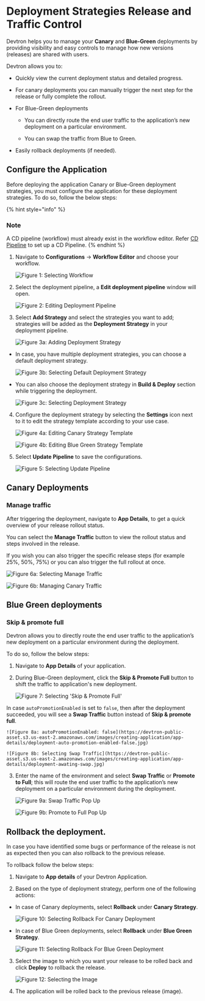 # Deployment Strategies Release and Traffic Control

Devtron helps you to manage your **Canary** and **Blue-Green** deployments by providing visibility and easy controls to manage how new versions (releases) are shared with users.

Devtron allows you to:

* Quickly view the current deployment status and detailed progress.

* For canary deployments you can manually trigger the next step for the release or fully complete the rollout.

* For Blue-Green deployments 

     * You can directly route the end user traffic to the application’s new deployment on a particular environment.

     * You can swap the traffic from Blue to Green.

* Easily rollback deployments (if needed).

## Configure the Application

Before deploying the application Canary or Blue-Green deployment strategies, you must configure the application for these deployment strategies. To do so, follow the below steps:

{% hint style="info" %}
### Note
A CD pipeline (workflow) must already exist in the workflow editor. Refer [CD Pipeline](../creating-application/workflow/cd-pipeline.md) to set up a CD Pipeline.
{% endhint %}

1. Navigate to **Configurations** → **Workflow Editor** and choose your workflow.

      ![Figure 1: Selecting Workflow](https://devtron-public-asset.s3.us-east-2.amazonaws.com/images/creating-application/app-details/deployment-select-workflow.jpg)

2. Select the deployment pipeline, a **Edit deployment pipeline** window will open.

      ![Figure 2: Editing Deployment Pipeline](https://devtron-public-asset.s3.us-east-2.amazonaws.com/images/creating-application/app-details/deployment-edit-deploy.jpg)

3. Select **Add Strategy** and select the strategies you want to add; strategies will be added as the **Deployment Strategy** in your deployment pipeline.

      ![Figure 3a: Adding Deployment Strategy ](https://devtron-public-asset.s3.us-east-2.amazonaws.com/images/creating-application/app-details/deployment-add-strategy.jpg)

 * In case, you have multiple deployment strategies, you can choose a default deployment strategy.

      ![Figure 3b: Selecting Default Deployment Strategy](https://devtron-public-asset.s3.us-east-2.amazonaws.com/images/creating-application/app-details/deployment-set-default.jpg)
 
 * You can also choose the deployment strategy in **Build & Deploy** section while triggering the deployment.

      ![Figure 3c: Selecting Deployment Strategy](https://devtron-public-asset.s3.us-east-2.amazonaws.com/images/creating-application/app-details/deployment-build.jpg)

4. Configure the deployment strategy by selecting the **Settings** icon next to it to edit the strategy template according to your use case.

     ![Figure 4a: Editing Canary Strategy Template](https://devtron-public-asset.s3.us-east-2.amazonaws.com/images/creating-application/app-details/deployment-canary-config.jpg)

     ![Figure 4b: Editing Blue Green Strategy Template](https://devtron-public-asset.s3.us-east-2.amazonaws.com/images/creating-application/app-details/deployment-blue-green-config.jpg)

5. Select **Update Pipeline** to save the configurations.

     ![Figure 5: Selecting Update Pipeline](https://devtron-public-asset.s3.us-east-2.amazonaws.com/images/creating-application/app-details/deployment-update-pipeline.jpg)

## Canary Deployments

### Manage traffic

After triggering the deployment, navigate to **App Details**, to get a quick overview of your release rollout status.

You can select the **Manage Traffic** button to view the rollout status and steps involved in the release. 

If you wish you can also trigger the specific release steps (for example 25%, 50%, 75%) or you can also trigger the full rollout at once.

 ![Figure 6a: Selecting Manage Traffic](https://devtron-public-asset.s3.us-east-2.amazonaws.com/images/creating-application/app-details/deployment-manage-traffic.jpg)

 ![Figure 6b: Managing Canary Traffic](https://devtron-public-asset.s3.us-east-2.amazonaws.com/images/creating-application/app-details/deployment-manage-traffic-2.jpg)


## Blue Green deployments

### Skip & promote full

Devtron allows you to directly route the end user traffic to the application’s new deployment on a particular environment during the deployment.

To do so, follow the below steps:

1. Navigate to **App Details** of your application.

2. During Blue-Green deployment, click the **Skip & Promote Full** button to shift the traffic to application's new deployment.

      ![Figure 7: Selecting 'Skip & Promote Full'](https://devtron-public-asset.s3.us-east-2.amazonaws.com/images/creating-application/app-details/deployment-skip-and-promote.jpg)
      
  In case `autoPromotionEnabled` is set to `false`, then after the deployment succeeded, you will see a **Swap Traffic** button instead of **Skip & promote full**.  <br>

    ![Figure 8a: autoPromotionEnabled: false](https://devtron-public-asset.s3.us-east-2.amazonaws.com/images/creating-application/app-details/deployment-auto-promotion-enabled-false.jpg)

    ![Figure 8b: Selecting Swap Traffic](https://devtron-public-asset.s3.us-east-2.amazonaws.com/images/creating-application/app-details/deployment-awating-swap.jpg)

3. Enter the name of the environment and select **Swap Traffic** or **Promote to Full**; this will route the end user traffic to the application’s new deployment on a particular environment during the deployment.

      ![Figure 9a: Swap Traffic Pop Up](https://devtron-public-asset.s3.us-east-2.amazonaws.com/images/creating-application/app-details/deployment-swap-live-traffic.jpg)

      ![Figure 9b: Promote to Full Pop Up](https://devtron-public-asset.s3.us-east-2.amazonaws.com/images/creating-application/app-details/deployment-skip-and-promote-2.jpg)

## Rollback the deployment.

In case you have identified some bugs or performance of the release is not as expected then you can also rollback to the previous release.

To rollback follow the below steps:

1. Navigate to **App details** of your Devtron Application.

2. Based on the type of deployment strategy, perform one of the following actions:
    
  * In case of Canary deployments, select **Rollback** under **Canary Strategy**.

      ![Figure 10: Selecting Rollback For Canary Deployment](https://devtron-public-asset.s3.us-east-2.amazonaws.com/images/creating-application/app-details/deployment-rollback.jpg)

  * In case of Blue Green deployments, select **Rollback** under **Blue Green Strategy**.

      ![Figure 11: Selecting Rollback For Blue Green Deployment](https://devtron-public-asset.s3.us-east-2.amazonaws.com/images/creating-application/app-details/deployment-rollback-blue-green.jpg)

3. Select the image to which you want your release to be rolled back and click  **Deploy** to rollback the release.

      ![Figure 12: Selecting the Image](https://devtron-public-asset.s3.us-east-2.amazonaws.com/images/creating-application/app-details/deployment-rollback-select-image+.jpg)

4. The application will be rolled back to the previous release (image).